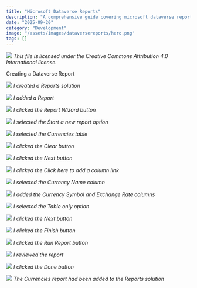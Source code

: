 ```yaml
---
title: "Microsoft Dataverse Reports"
description: "A comprehensive guide covering microsoft dataverse reports"
date: "2025-09-20"
category: "Development"
image: "/assets/images/dataversereports/hero.png"
tags: []
---
```


![](/assets/images/dataversereports/office-365-icon-500x500.png)
*This file is licensed under the Creative Commons Attribution 4.0 International license.*


Creating a Dataverse Report

![](/assets/images/dataversereports/screenshot-2024-07-19-at-10.39.25am-2136x1101.png)
*I created a Reports solution*

![](/assets/images/dataversereports/screenshot-2024-07-19-at-10.39.51am-2136x708.png)
*I added a Report*

![](/assets/images/dataversereports/screenshot-2024-07-19-at-10.41.02am-2136x620.png)
*I clicked the Report Wizard button*

![](/assets/images/dataversereports/screenshot-2024-07-19-at-10.41.11am-2136x1030.png)
*I selected the Start a new report option*

![](/assets/images/dataversereports/screenshot-2024-07-19-at-10.41.30am-2136x976.png)
*I selected the Currencies table*

![](/assets/images/dataversereports/screenshot-2024-07-19-at-10.41.45am-2136x984.png)
*I clicked the Clear button*

![](/assets/images/dataversereports/screenshot-2024-07-19-at-10.41.56am-2136x992.png)
*I clicked the Next button*

![](/assets/images/dataversereports/screenshot-2024-07-19-at-10.42.08am-2136x966.png)
*I clicked the Click here to add a column link*

![](/assets/images/dataversereports/screenshot-2024-07-19-at-10.42.36am-2136x955.png)
*I selected the Currency Name column*

![](/assets/images/dataversereports/screenshot-2024-07-19-at-10.42.58am-2136x998.png)
*I added the Currency Symbol and Exchange Rate columns*

![](/assets/images/dataversereports/screenshot-2024-07-19-at-10.43.06am-2136x979.png)
*I selected the Table only option*

![](/assets/images/dataversereports/screenshot-2024-07-19-at-10.43.13am-2136x1001.png)
*I clicked the Next button*

![](/assets/images/dataversereports/screenshot-2024-07-19-at-10.43.26am-2136x953.png)
*I clicked the Finish button*

![](/assets/images/dataversereports/screenshot-2024-07-19-at-10.43.34am-2136x244.png)
*I clicked the Run Report button*

![](/assets/images/dataversereports/screenshot-2024-07-19-at-10.43.46am-2136x693.png)
*I reviewed the report*

![](/assets/images/dataversereports/screenshot-2024-07-19-at-10.44.00am-2136x770.png)
*I clicked the Done button*

![](/assets/images/dataversereports/screenshot-2024-07-19-at-10.44.13am-2136x567.png)
*The Currencies report had been added to the Reports solution*
